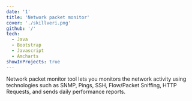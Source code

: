 ```yaml
---
date: '1'
title: 'Network packet monitor'
cover: './skillveri.png'
github: '/'
tech:
  - Java
  - Bootstrap
  - Javascript
  - Amcharts
showInProjects: true
---
```


Network packet monitor tool lets you monitors the network activity using technologies such as SNMP, Pings, SSH, Flow/Packet Sniffing, HTTP Requests, and sends daily performance reports.
